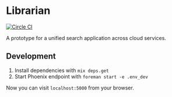 # Librarian

[![Circle CI](https://circleci.com/gh/philippkueng/librarian/tree/master.svg?style=svg)](https://circleci.com/gh/philippkueng/librarian/tree/master)

A prototype for a unified search application across cloud services.

## Development

1. Install dependencies with `mix deps.get`
2. Start Phoenix endpoint with `foreman start -e .env_dev`

Now you can visit `localhost:5000` from your browser.

